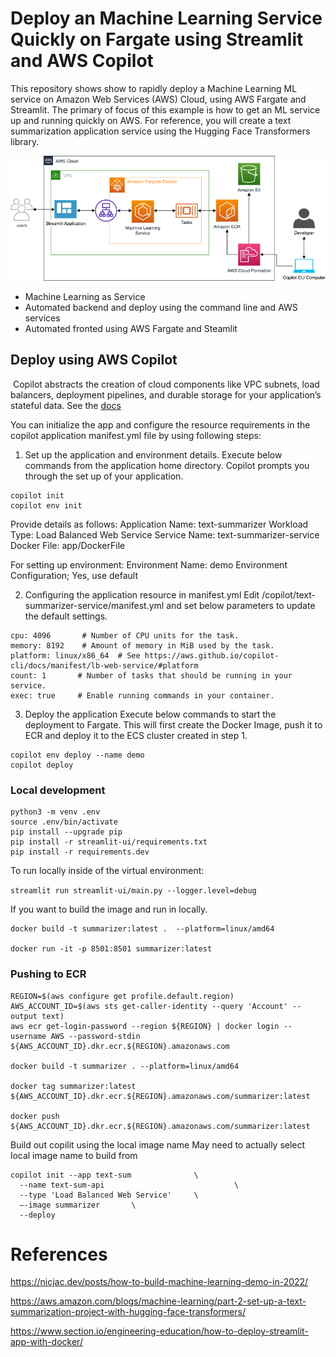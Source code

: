 # Deploy an Machine Learning Service Quickly on Fargate using Streamlit and AWS Copilot

This repository shows show to rapidly deploy a Machine Learning ML service on Amazon Web Services (AWS) Cloud, using AWS Fargate and Streamlit.
The primary of focus of this example is how to get an ML service up and running quickly on AWS.
For reference, you will create a text summarization application service using the Hugging Face Transformers library.



![alt text](diagram/textsumapp.png "Text Sum App")

* Machine Learning as Service
* Automated backend and deploy using the command line and AWS services
* Automated fronted using AWS Fargate and Steamlit

## Deploy using AWS Copilot
​
Copilot abstracts the creation of cloud components like VPC subnets, load balancers, deployment pipelines, and durable storage for your application’s stateful data.
See the [docs](https://github.com/aws/copilot-cli)

You can initialize the app and configure the resource requirements in the copilot application manifest.yml file by using following steps:

1. Set up the application and environment details. 
Execute below commands from the application home directory. Copilot prompts you through the set up of your application. 
```
copilot init
copilot env init
```
Provide details as follows:
Application Name: text-summarizer
Workload Type: Load Balanced Web Service
Service Name: text-summarizer-service
Docker File: app/DockerFile

For setting up environment:
Environment Name: demo
Environment Configuration; Yes, use default

2. Configuring the application resource in manifest.yml 
 Edit <app-home-dir>/copilot/text-summarizer-service/manifest.yml  and set below parameters to update the default settings.

 ```
cpu: 4096       # Number of CPU units for the task.
memory: 8192    # Amount of memory in MiB used by the task.
platform: linux/x86_64  # See https://aws.github.io/copilot-cli/docs/manifest/lb-web-service/#platform
count: 1       # Number of tasks that should be running in your service.
exec: true     # Enable running commands in your container.
```
3. Deploy the application
Execute below commands to start the deployment to Fargate. This will first create the Docker Image, push it to ECR and deploy it to the ECS cluster created in step 1. 

```
copilot env deploy --name demo
copilot deploy
```

### Local development
```
python3 -m venv .env
source .env/bin/activate
pip install --upgrade pip
pip install -r streamlit-ui/requirements.txt
pip install -r requirements.dev
```

To run locally inside of the virtual environment:

`streamlit run streamlit-ui/main.py --logger.level=debug`


If you want to build the image and run in locally.
```
docker build -t summarizer:latest .  --platform=linux/amd64

docker run -it -p 8501:8501 summarizer:latest
```

### Pushing to ECR

```
REGION=$(aws configure get profile.default.region)
AWS_ACCOUNT_ID=$(aws sts get-caller-identity --query 'Account' --output text)
aws ecr get-login-password --region ${REGION} | docker login --username AWS --password-stdin ${AWS_ACCOUNT_ID}.dkr.ecr.${REGION}.amazonaws.com

docker build -t summarizer . --platform=linux/amd64

docker tag summarizer:latest ${AWS_ACCOUNT_ID}.dkr.ecr.${REGION}.amazonaws.com/summarizer:latest

docker push ${AWS_ACCOUNT_ID}.dkr.ecr.${REGION}.amazonaws.com/summarizer:latest
```

Build out copilit using the local image name
May need to actually select local image name to build from

```
copilot init --app text-sum              \
  --name text-sum-api                             \
  --type 'Load Balanced Web Service'     \
  —-image summarizer       \
  --deploy
```



# References

https://nicjac.dev/posts/how-to-build-machine-learning-demo-in-2022/

https://aws.amazon.com/blogs/machine-learning/part-2-set-up-a-text-summarization-project-with-hugging-face-transformers/

https://www.section.io/engineering-education/how-to-deploy-streamlit-app-with-docker/
